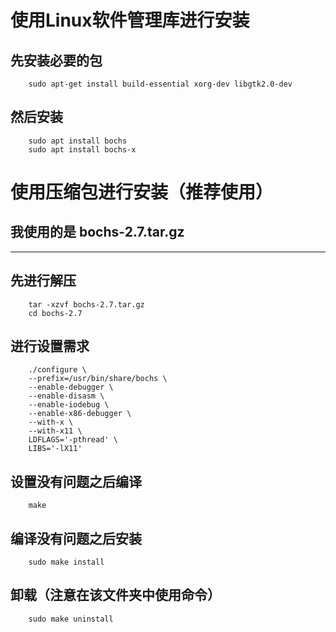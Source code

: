 # 使用Linux软件管理库进行安装
## 先安装必要的包
```
    sudo apt-get install build-essential xorg-dev libgtk2.0-dev 
```

## 然后安装
```
    sudo apt install bochs
    sudo apt install bochs-x
```
#
#
#

# 使用压缩包进行安装（推荐使用）
## 我使用的是 bochs-2.7.tar.gz
----
## 先进行解压
```
    tar -xzvf bochs-2.7.tar.gz
    cd bochs-2.7
```
## 进行设置需求
```
    ./configure \
    --prefix=/usr/bin/share/bochs \
    --enable-debugger \
    --enable-disasm \
    --enable-iodebug \
    --enable-x86-debugger \
    --with-x \
    --with-x11 \
    LDFLAGS='-pthread' \
    LIBS='-lX11'
```
## 设置没有问题之后编译
```
    make
```

## 编译没有问题之后安装
```
    sudo make install
```

## 卸载（注意在该文件夹中使用命令）
```
    sudo make uninstall 
```
